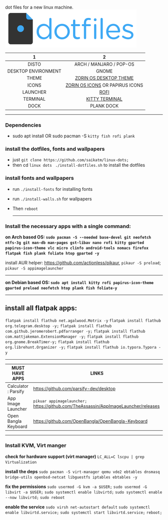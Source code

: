 dot files for a new linux machine.
<img src="misc/dotfiles-logo.png" alt="dotfiles-logo" style="zoom:50%;" />

|       1			  |   	2	              |
| :-----------------: | :-----------------------------: |
|        DISTO        |   ARCH / MANJARO / POP-OS   |
| DESKTOP ENVIRONMENT |              GNOME              |
|        THEME        | [ZORIN OS DESKTOP THEME](https://github.com/ZorinOS/zorin-desktop-themes) |
|        ICONS        | [ZORIN OS ICONS](https://github.com/ZorinOS/zorin-icon-themes) OR PAPIRUS ICONS |
| LAUNCHER | [ROFI](https://github.com/davatorium/rofi) |
| TERMINAL | [KITTY TERMINAL](https://sw.kovidgoyal.net/kitty/) |
| DOCK | PLANK DOCK |

---


### Dependencies
- sudo apt install OR sudo pacman -S `kitty fish rofi plank`

### install the dotfiles, fonts and wallpapers

- just `git clone https://github.com/saikatm/linux-dots;`
- then cd `linux dots ` `./install-dotfiles.sh` to install the dotfiles

### install fonts and wallpapers
- run `./install-fonts` for installing fonts
- run `./install-walls.sh` for wallpapers
- Then `reboot`

  ---
###  Install the necessary apps with a single command: 

**on Arch based OS: `sudo pacman -S --needed base-devel git neofetch ntfs-3g git man-db man-pages gst-libav nano rofi kitty gparted papirus-icon-theme vlc micro clinfo android-tools nomacs firefox flatpak fish plank foliate htop gparted -y`**

install AUR helper: https://github.com/actionless/pikaur, `pikaur -S preload`; `pikaur -S appimagelauncher`

---

**on Debian based OS: `sudo apt install kitty rofi papirus-icon-theme gparted preload neofetch htop plank fish foliate-y`**

---

## install all flatpak apps: 

`flatpak install flathub net.agalwood.Motrix -y`
`flatpak install flathub org.telegram.desktop -y;`
`flatpak install flathub com.github.jeromerobert.pdfarranger -y;`
`flatpak install flathub com.mattjakeman.ExtensionManager -y;`
`flatpak install flathub org.gnome.BreakTimer-y;`
`flatpak install flathub org.librehunt.Organizer -y;`
`flatpak install flathub io.typora.Typora -y`

---

| MUST HAVE APPS       | LINKS                                                        |
| -------------------- | ------------------------------------------------------------ |
| Calculator : Parsify | https://github.com/parsify-dev/desktop                       |
| App Image Launcher   | `pikuar appimagelauncher;` https://github.com/TheAssassin/AppImageLauncher/releases |
| Open Bangla Keyboard | https://github.com/OpenBangla/OpenBangla-Keyboard            |

---

### Install KVM, Virt manger 

**check for hardware support (virt manager)**
`LC_ALL=C lscpu | grep Virtualization`

**install the deps**
`sudo pacman -S virt-manager qemu vde2 ebtables dnsmasq bridge-utils openbsd-netcat libguestfs iptables ebtables -y`

**fix the permissions** 
`sudo usermod -G kvm -a $USER;`
`sudo usermod -G libvirt -a $USER;`
`sudo systemctl enable libvirtd;`
`sudo systemctl enable --now libvirtd;`
`sudo reboot`

**enable the service**
`sudo virsh net-autostart default`
`sudo systemctl enable libvirtd.service;` 
`sudo systemctl start libvirtd.service;`
`reboot;`
